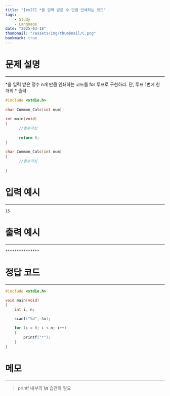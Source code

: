 ```yaml
---
title: "[ex27] *을 입력 받은 수 만큼 인쇄하는 코드"
tags:
    - Study
    - Language
date: "2025-03-18"
thumbnail: "/assets/img/thumbnail/C.png"
bookmark: true
---
```

# 문제 설명
---
*을 입력 받은 정수 n개 만큼 인쇄하는 코드를 for 루프로 구현하라.
단, 루프 1번에 한 개의 * 출력

```c
#include <stdio.h>
 
char Common_Calc(int num);
 
int main(void)
{
      //함수작성
 
      return 0;
}
 
char Common_Calc(int num)
{
      //함수작성
 
}
```

# 입력 예시
---

```
15
```

# 출력 예시
---

```
***************
```

# 정답 코드
---

```c
#include <stdio.h>

void main(void)
{
	int i, n;

	scanf("%d", &n);

	for (i = 0; i < n; i++)
	{
		printf("*");
	}
}
```

# 메모
---
> printf 내부의 **\n** 습관화 필요